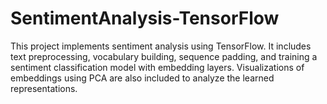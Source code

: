 # SentimentAnalysis-TensorFlow
This project implements sentiment analysis using TensorFlow. It includes text preprocessing, vocabulary building, sequence padding, and training a sentiment classification model with embedding layers. Visualizations of embeddings using PCA are also included to analyze the learned representations.

